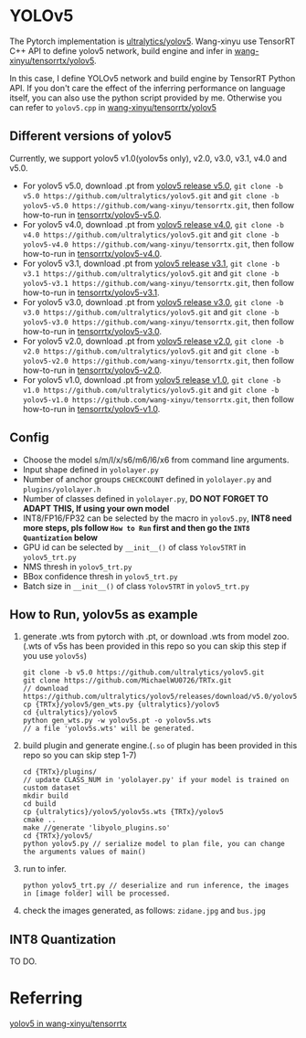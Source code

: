 # YOLOv5

The Pytorch implementation is [ultralytics/yolov5](https://github.com/ultralytics/yolov5).  Wang-xinyu use TensorRT C++ API to define yolov5 network, build engine and infer in [wang-xinyu/tensorrtx/yolov5](https://github.com/wang-xinyu/tensorrtx/tree/master/yolov5).

In this case, I define YOLOv5 network and build engine by TensorRT Python API. If you don't care the effect of the inferring performance on language itself, you can also use the python script provided by me. Otherwise you can refer to `yolov5.cpp` in [wang-xinyu/tensorrtx/yolov5](https://github.com/wang-xinyu/tensorrtx/tree/master/yolov5)

## Different versions of yolov5

Currently, we support yolov5 v1.0(yolov5s only), v2.0, v3.0, v3.1, v4.0 and v5.0.

- For yolov5 v5.0, download .pt from [yolov5 release v5.0](https://github.com/ultralytics/yolov5/releases/tag/v5.0), `git clone -b v5.0 https://github.com/ultralytics/yolov5.git` and `git clone -b yolov5-v5.0 https://github.com/wang-xinyu/tensorrtx.git`, then follow how-to-run in [tensorrtx/yolov5-v5.0](https://github.com/wang-xinyu/tensorrtx/tree/yolov5-v5.0/yolov5).
- For yolov5 v4.0, download .pt from [yolov5 release v4.0](https://github.com/ultralytics/yolov5/releases/tag/v4.0), `git clone -b v4.0 https://github.com/ultralytics/yolov5.git` and `git clone -b yolov5-v4.0 https://github.com/wang-xinyu/tensorrtx.git`, then follow how-to-run in [tensorrtx/yolov5-v4.0](https://github.com/wang-xinyu/tensorrtx/tree/yolov5-v4.0/yolov5).
- For yolov5 v3.1, download .pt from [yolov5 release v3.1](https://github.com/ultralytics/yolov5/releases/tag/v3.1), `git clone -b v3.1 https://github.com/ultralytics/yolov5.git` and `git clone -b yolov5-v3.1 https://github.com/wang-xinyu/tensorrtx.git`, then follow how-to-run in [tensorrtx/yolov5-v3.1](https://github.com/wang-xinyu/tensorrtx/tree/yolov5-v3.1/yolov5).
- For yolov5 v3.0, download .pt from [yolov5 release v3.0](https://github.com/ultralytics/yolov5/releases/tag/v3.0), `git clone -b v3.0 https://github.com/ultralytics/yolov5.git` and `git clone -b yolov5-v3.0 https://github.com/wang-xinyu/tensorrtx.git`, then follow how-to-run in [tensorrtx/yolov5-v3.0](https://github.com/wang-xinyu/tensorrtx/tree/yolov5-v3.0/yolov5).
- For yolov5 v2.0, download .pt from [yolov5 release v2.0](https://github.com/ultralytics/yolov5/releases/tag/v2.0), `git clone -b v2.0 https://github.com/ultralytics/yolov5.git` and `git clone -b yolov5-v2.0 https://github.com/wang-xinyu/tensorrtx.git`, then follow how-to-run in [tensorrtx/yolov5-v2.0](https://github.com/wang-xinyu/tensorrtx/tree/yolov5-v2.0/yolov5).
- For yolov5 v1.0, download .pt from [yolov5 release v1.0](https://github.com/ultralytics/yolov5/releases/tag/v1.0), `git clone -b v1.0 https://github.com/ultralytics/yolov5.git` and `git clone -b yolov5-v1.0 https://github.com/wang-xinyu/tensorrtx.git`, then follow how-to-run in [tensorrtx/yolov5-v1.0](https://github.com/wang-xinyu/tensorrtx/tree/yolov5-v1.0/yolov5).

## Config

- Choose the model s/m/l/x/s6/m6/l6/x6 from command line arguments.
- Input shape defined in `yololayer.py`
- Number of anchor groups `CHECKCOUNT` defined in `yololayer.py` and `plugins/yololayer.h`
- Number of classes defined in `yololayer.py`, **DO NOT FORGET TO ADAPT THIS, If using your own model**
- INT8/FP16/FP32 can be selected by the macro in `yolov5.py`, **INT8 need more steps, pls follow `How to Run` first and then go the `INT8 Quantization` below**
- GPU id can be selected by `__init__()` of class `Yolov5TRT` in `yolov5_trt.py`
- NMS thresh in `yolov5_trt.py`
- BBox confidence thresh in `yolov5_trt.py`
- Batch size in `__init__()` of class `Yolov5TRT` in `yolov5_trt.py`

## How to Run, yolov5s as example

1. generate .wts from pytorch with .pt, or download .wts from model zoo.(.wts of v5s has been provided in this repo so you can skip this step if you use `yolov5s`)

   ```shell
   git clone -b v5.0 https://github.com/ultralytics/yolov5.git
   git clone https://github.com/MichaelWU0726/TRTx.git
   // download https://github.com/ultralytics/yolov5/releases/download/v5.0/yolov5s.pt
   cp {TRTx}/yolov5/gen_wts.py {ultralytics}/yolov5
   cd {ultralytics}/yolov5
   python gen_wts.py -w yolov5s.pt -o yolov5s.wts
   // a file 'yolov5s.wts' will be generated.
   ```
   
2. build plugin and generate engine.(`.so` of plugin has been provided in this repo so you can skip step 1-7)

   ```shell
   cd {TRTx}/plugins/
   // update CLASS_NUM in 'yololayer.py' if your model is trained on custom dataset
   mkdir build
   cd build
   cp {ultralytics}/yolov5/yolov5s.wts {TRTx}/yolov5
   cmake ..
   make //generate 'libyolo_plugins.so'
   cd {TRTx}/yolov5/
   python yolov5.py // serialize model to plan file, you can change the arguments values of main()
   ```
   
3. run to infer.

   ```shell
   python yolov5_trt.py // deserialize and run inference, the images in [image folder] will be processed.
   ```

4. check the images generated, as follows: `zidane.jpg` and `bus.jpg`

## INT8 Quantization

TO DO.

# Referring

[yolov5 in wang-xinyu/tensorrtx](https://github.com/wang-xinyu/tensorrtx/tree/master/yolov5)

